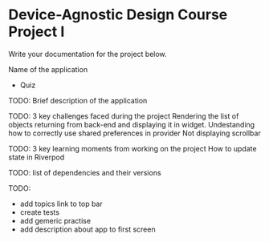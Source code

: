 # Device-Agnostic Design Course Project I

Write your documentation for the project below.

Name of the application

- Quiz

TODO: Brief description of the application

TODO: 3 key challenges faced during the project
Rendering the list of objects returning from back-end and displaying it in widget.
Undestanding how to correctly use shared preferences in provider
Not displaying scrollbar

TODO: 3 key learning moments from working on the project
How to update state in Riverpod

TODO: list of dependencies and their versions

TODO:

- add topics link to top bar
- create tests
- add gemeric practise
- add description about app to first screen
